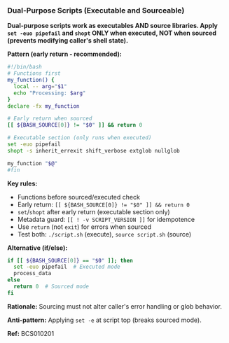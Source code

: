 ### Dual-Purpose Scripts (Executable and Sourceable)

**Dual-purpose scripts work as executables AND source libraries. Apply `set -euo pipefail` and `shopt` ONLY when executed, NOT when sourced (prevents modifying caller's shell state).**

**Pattern (early return - recommended):**
```bash
#!/bin/bash
# Functions first
my_function() {
  local -- arg="$1"
  echo "Processing: $arg"
}
declare -fx my_function

# Early return when sourced
[[ ${BASH_SOURCE[0]} != "$0" ]] && return 0

# Executable section (only runs when executed)
set -euo pipefail
shopt -s inherit_errexit shift_verbose extglob nullglob

my_function "$@"
#fin
```

**Key rules:**
- Functions before sourced/executed check
- Early return: `[[ ${BASH_SOURCE[0]} != "$0" ]] && return 0`
- `set`/`shopt` after early return (executable section only)
- Metadata guard: `[[ ! -v SCRIPT_VERSION ]]` for idempotence
- Use `return` (not `exit`) for errors when sourced
- Test both: `./script.sh` (execute), `source script.sh` (source)

**Alternative (if/else):**
```bash
if [[ ${BASH_SOURCE[0]} == "$0" ]]; then
  set -euo pipefail  # Executed mode
  process_data
else
  return 0  # Sourced mode
fi
```

**Rationale:** Sourcing must not alter caller's error handling or glob behavior.

**Anti-pattern:** Applying `set -e` at script top (breaks sourced mode).

**Ref:** BCS010201
